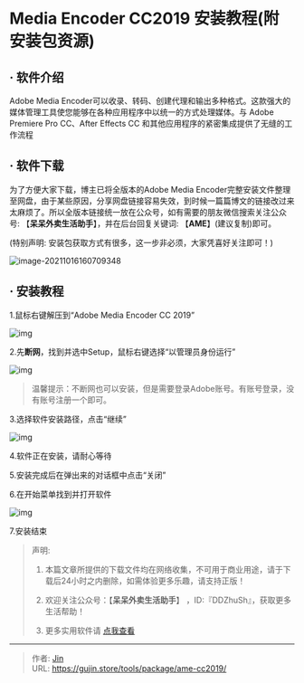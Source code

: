 # Media Encoder CC2019 安装教程(附安装包资源)


## · 软件介绍
Adobe Media Encoder可以收录、转码、创建代理和输出多种格式。这款强大的媒体管理工具使您能够在各种应用程序中以统一的方式处理媒体。与 Adobe Premiere Pro CC、After Effects CC 和其他应用程序的紧密集成提供了无缝的工作流程

## · 软件下载
为了方便大家下载，博主已将全版本的Adobe Media Encoder完整安装文件整理至网盘，由于某些原因，分享网盘链接容易失效，到时候一篇篇博文的链接改过来太麻烦了。所以全版本链接统一放在公众号，如有需要的朋友微信搜索关注公众号: 【**呆呆外卖生活助手**】，并在后台回复关键词: 【**AME**】(建议复制)即可。

(特别声明: 安装包获取方式有很多，这一步非必须，大家凭喜好关注即可！)

![image-20211016160709348](https://img.gujin.store/img/image-20211016160709348.png)

## · 安装教程

1.鼠标右键解压到“Adobe Media Encoder CC 2019”

![img](https://img.gujin.store/img/v2-16b3d11078437d1fb2a953aa05103a9a_720w.png)

2.先**断网**，找到并选中Setup，鼠标右键选择“以管理员身份运行”

![img](https://img.gujin.store/img/v2-da879f67f480d882303d1fd3539ed160_720w.png)

> 温馨提示：不断网也可以安装，但是需要登录Adobe账号。有账号登录，没有账号注册一个即可。

3.选择软件安装路径，点击“继续”

![img](https://img.gujin.store/img/v2-12783ad125ee58743479e6987da18b4c_720w.png)

4.软件正在安装，请耐心等待

5.安装完成后在弹出来的对话框中点击“关闭”

6.在开始菜单找到并打开软件

![img](https://img.gujin.store/img/v2-7b614b77e4bb9a4aa70b4006ef47c378_720w.png)

7.安装结束




> 声明: 
>
> 1. 本篇文章所提供的下载文件均在网络收集，不可用于商业用途，请于下载后24小时之内删除，如需体验更多乐趣，请支持正版！
>
> 2. 欢迎关注公众号：【**呆呆外卖生活助手**】 ，ID:『DDZhuSh』，获取更多生活帮助！
>
> 3. 更多实用软件请  [点我查看](/tools)

---

> 作者: [Jin](https://img.gujin.store/img/favicon.ico)  
> URL: https://gujin.store/tools/package/ame-cc2019/  

